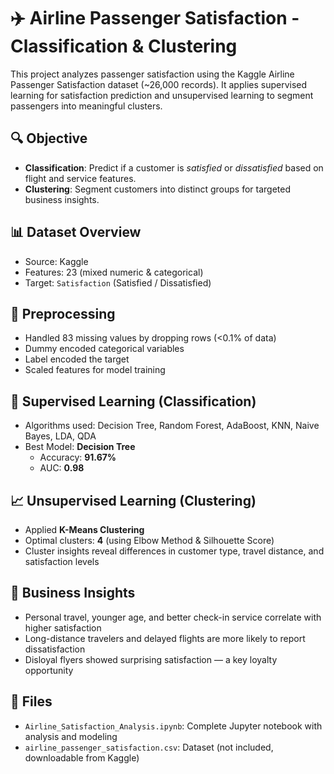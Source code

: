 

# ✈️ Airline Passenger Satisfaction - Classification & Clustering

This project analyzes passenger satisfaction using the Kaggle Airline Passenger Satisfaction dataset (~26,000 records). It applies supervised learning for satisfaction prediction and unsupervised learning to segment passengers into meaningful clusters.

## 🔍 Objective
- **Classification**: Predict if a customer is *satisfied* or *dissatisfied* based on flight and service features.
- **Clustering**: Segment customers into distinct groups for targeted business insights.

## 📊 Dataset Overview
- Source: Kaggle  
- Features: 23 (mixed numeric & categorical)  
- Target: `Satisfaction` (Satisfied / Dissatisfied)

## 🧹 Preprocessing
- Handled 83 missing values by dropping rows (<0.1% of data)
- Dummy encoded categorical variables
- Label encoded the target
- Scaled features for model training

## 🧠 Supervised Learning (Classification)
- Algorithms used: Decision Tree, Random Forest, AdaBoost, KNN, Naive Bayes, LDA, QDA
- Best Model: **Decision Tree**
  - Accuracy: **91.67%**
  - AUC: **0.98**

## 📈 Unsupervised Learning (Clustering)
- Applied **K-Means Clustering**
- Optimal clusters: **4** (using Elbow Method & Silhouette Score)
- Cluster insights reveal differences in customer type, travel distance, and satisfaction levels

## 💼 Business Insights
- Personal travel, younger age, and better check-in service correlate with higher satisfaction
- Long-distance travelers and delayed flights are more likely to report dissatisfaction
- Disloyal flyers showed surprising satisfaction — a key loyalty opportunity

## 📁 Files
- `Airline_Satisfaction_Analysis.ipynb`: Complete Jupyter notebook with analysis and modeling
- `airline_passenger_satisfaction.csv`: Dataset (not included, downloadable from Kaggle)


